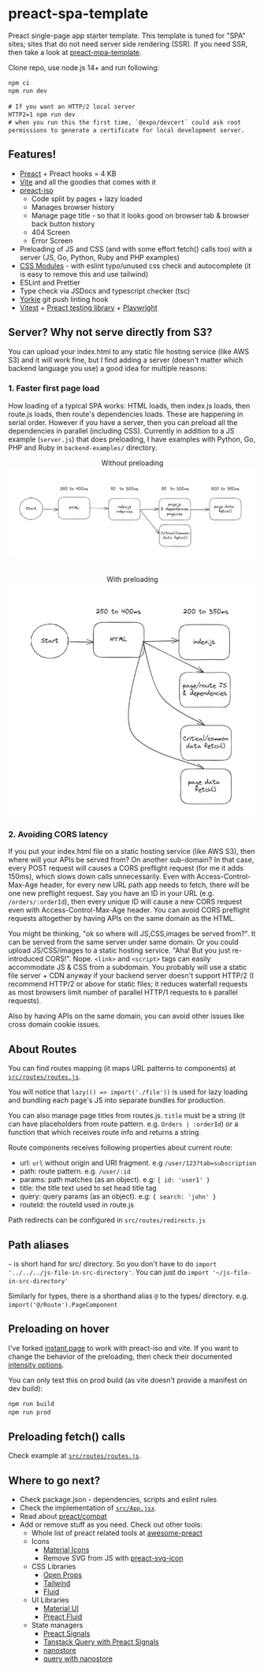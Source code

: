# preact-spa-template

Preact single-page app starter template. This template is tuned for "SPA" sites; sites that do not need server side rendering (SSR). If you need SSR, then take a look at [preact-mpa-template](https://github.com/Munawwar/preact-mpa-template).

Clone repo, use node.js 14+ and run following:

```
npm ci
npm run dev

# If you want an HTTP/2 local server
HTTP2=1 npm run dev
# when you run this the first time, `@expo/devcert` could ask root permissions to generate a certificate for local development server.
```

## Features!

- [Preact](https://github.com/preactjs/preact) + Preact hooks = 4 KB
- [Vite](https://vitejs.dev) and all the goodies that comes with it
- [preact-iso](https://github.com/preactjs/preact-iso)
  - Code split by pages + lazy loaded
  - Manages browser history
  - Manage page title - so that it looks good on browser tab & browser back button history
  - 404 Screen
  - Error Screen
- Preloading of JS and CSS (and with some effort fetch() calls too) with a server (JS, Go, Python, Ruby and PHP examples)
- [CSS Modules](https://github.com/css-modules/css-modules) - with eslint typo/unused css check and autocomplete (it is easy to remove this and use tailwind)
- ESLint and Prettier
- Type check via JSDocs and typescript checker (tsc)
- [Yorkie](https://www.npmjs.com/package/yorkie) git push linting hook
- [Vitest](https://vitest.dev/) + [Preact testing library](https://preactjs.com/guide/v10/preact-testing-library/) + [Playwright](https://playwright.dev/)

## Server? Why not serve directly from S3?

You can upload your index.html to any static file hosting service (like AWS S3) and it will work fine, but I find adding a server (doesn't matter which backend language you use) a good idea for multiple reasons:

### 1. Faster first page load

How loading of a typical SPA works: HTML loads, then index.js loads, then route.js loads, then route's dependencies loads. These are happening in serial order. However if you have a server, then you can preload all the dependencies in parallel (including CSS). Currently in addition to a JS example (`server.js`) that does preloading, I have examples with Python, Go, PHP and Ruby in `backend-examples/` directory.

<div style="text-align: center">

Without preloading
<br>
![Without preloading](./docs/without-preload.png)
<br><br>

With preloading<br>
![With preloading](./docs/with-preload.png)

</div>

### 2. Avoiding CORS latency

If you put your index.html file on a static hosting service (like AWS S3), then where will your APIs be served from? On another sub-domain? In that case, every POST request will causes a CORS preflight request (for me it adds 150ms), which slows down calls unnecessarily. Even with Access-Control-Max-Age header, for every new URL path app needs to fetch, there will be one new preflight request. Say you have an ID in your URL (e.g. `/orders/:orderId`), then every unique ID will cause a new CORS request even with Access-Control-Max-Age header. You can avoid CORS preflight requests altogether by having APIs on the same domain as the HTML.

You might be thinking, "ok so where will JS,CSS,images be served from?". It can be served from the same server under same domain. Or you could upload JS/CSS/images to a static hosting service. "Aha! But you just re-introduced CORS!". Nope. `<link>` and `<script>` tags can easily accommodate JS & CSS from a subdomain. You probably will use a static file server + CDN anyway if your backend server doesn't support HTTP/2 (I recommend HTTP/2 or above for static files; it reduces waterfall requests as most browsers limit number of parallel HTTP/1 requests to `6` parallel requests).

Also by having APIs on the same domain, you can avoid other issues like cross domain cookie issues.

## About Routes

You can find routes mapping (it maps URL patterns to components) at [`src/routes/routes.js`](https://github.com/Munawwar/preact-spa-template/blob/preload/src/routes/routes.js).

You will notice that <code>lazy(() =&gt; import('./file'))</code> is
used for lazy loading and bundling each page's JS into separate bundles
for production.

You can also manage page titles from routes.js. `title` must be a string (it can have placeholders from route pattern. e.g. `Orders | :orderId`) or a function that which receives route info and returns a string.

Route components receives following properties about current route:

- url: `url` without origin and URI fragment. e.g `/user/123?tab=subscription`
- path: route pattern. e.g. `/user/:id`
- params: path matches (as an object). e.g: `{ id: 'user1' }`
- title: the title text used to set head title tag
- query: query params (as an object). e.g: `{ search: 'john' }`
- routeId: the routeId used in route.js

Path redirects can be configured in `src/routes/redirects.js`

## Path aliases

`~` is short hand for src/ directory. So you don't have to do `import '../../../js-file-in-src-directory'`. You can just do `import '~/js-file-in-src-directory'`

Similarly for types, there is a shorthand alias `@` to the types/ directory. e.g. `import('@/Route').PageComponent`

## Preloading on hover

I've forked [instant.page](https://instant.page) to work with preact-iso and vite. If you want to change the behavior of the preloading, then check their documented [intensity options](https://instant.page/intensity).

You can only test this on prod build (as vite doesn't provide a manifest on dev build):
```sh
npm run build
npm run prod
```

## Preloading fetch() calls

Check example at [`src/routes/routes.js`](https://github.com/Munawwar/preact-spa-template/blob/preload/src/routes/routes.js).

## Where to go next?

- Check package.json - dependencies, scripts and eslint rules
- Check the implementation of [`src/App.jsx`](https://github.com/Munawwar/preact-spa-template/blob/preload/src/App.jsx).
- Read about [preact/compat](https://preactjs.com/guide/v10/switching-to-preact/)
- Add or remove stuff as you need. Check out other tools:
  - Whole list of preact related tools at [awesome-preact](https://github.com/preactjs/awesome-preact)
  - Icons
    - [Material Icons](https://github.com/material-icons/material-icons)
    - Remove SVG from JS with [preact-svg-icon](https://www.npmjs.com/package/preact-svg-icon)
  - CSS Libraries
    - [Open Props](https://open-props.style)
    - [Tailwind](https://tailwindcss.com)
    - [Fluid](https://fluid.tw/)
  - UI Libraries
    - [Material UI](https://github.com/mui/material-ui/tree/master/examples/material-preact)
    - [Preact Fluid](https://github.com/ajainvivek/preact-fluid)
  - State managers
    - [Preact Signals](https://preactjs.com/guide/v10/signals/)
    - [Tanstack Query with Preact Signals](https://www.npmjs.com/package/@preact-signals/query)
    - [nanostore](https://github.com/nanostores/nanostores)
    - [query with nanostore](https://github.com/nanostores/query)
